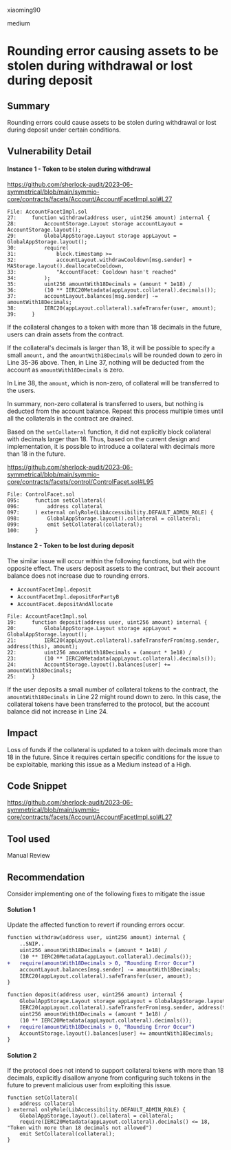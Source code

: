 xiaoming90

medium

# Rounding error causing assets to be stolen during withdrawal or lost during deposit

## Summary

Rounding errors could cause assets to be stolen during withdrawal or lost during deposit under certain conditions.

## Vulnerability Detail

#### Instance 1 - Token to be stolen during withdrawal

https://github.com/sherlock-audit/2023-06-symmetrical/blob/main/symmio-core/contracts/facets/Account/AccountFacetImpl.sol#L27

```solidity
File: AccountFacetImpl.sol
27:     function withdraw(address user, uint256 amount) internal {
28:         AccountStorage.Layout storage accountLayout = AccountStorage.layout();
29:         GlobalAppStorage.Layout storage appLayout = GlobalAppStorage.layout();
30:         require(
31:             block.timestamp >=
32:             accountLayout.withdrawCooldown[msg.sender] + MAStorage.layout().deallocateCooldown,
33:             "AccountFacet: Cooldown hasn't reached"
34:         );
35:         uint256 amountWith18Decimals = (amount * 1e18) /
36:         (10 ** IERC20Metadata(appLayout.collateral).decimals());
37:         accountLayout.balances[msg.sender] -= amountWith18Decimals;
38:         IERC20(appLayout.collateral).safeTransfer(user, amount);
39:     }
```

If the collateral changes to a token with more than 18 decimals in the future, users can drain assets from the contract.

If the collateral's decimals is larger than 18, it will be possible to specify a small `amount,` and the `amountWith18Decimals` will be rounded down to zero in Line 35-36 above. Then, in Line 37, nothing will be deducted from the account as `amountWith18Decimals` is zero.

In Line 38, the `amount`, which is non-zero, of collateral will be transferred to the users.

In summary, non-zero collateral is transferred to users, but nothing is deducted from the account balance. Repeat this process multiple times until all the collaterals in the contract are drained.

Based on the `setCollateral` function, it did not explicitly block collateral with decimals larger than 18. Thus, based on the current design and implementation, it is possible to introduce a collateral with decimals more than 18 in the future.

https://github.com/sherlock-audit/2023-06-symmetrical/blob/main/symmio-core/contracts/facets/control/ControlFacet.sol#L95

```solidity
File: ControlFacet.sol
095:     function setCollateral(
096:         address collateral
097:     ) external onlyRole(LibAccessibility.DEFAULT_ADMIN_ROLE) {
098:         GlobalAppStorage.layout().collateral = collateral;
099:         emit SetCollateral(collateral);
100:     }
```

#### Instance 2 - Token to be lost during deposit

The similar issue will occur within the following functions, but with the opposite effect. The users deposit assets to the contract, but their account balance does not increase due to rounding errors.

- `AccountFacetImpl.deposit`
- `AccountFacetImpl.depositForPartyB`
- `AccountFacet.depositAndAllocate`

```solidity
File: AccountFacetImpl.sol
19:     function deposit(address user, uint256 amount) internal {
20:         GlobalAppStorage.Layout storage appLayout = GlobalAppStorage.layout();
21:         IERC20(appLayout.collateral).safeTransferFrom(msg.sender, address(this), amount);
22:         uint256 amountWith18Decimals = (amount * 1e18) /
23:         (10 ** IERC20Metadata(appLayout.collateral).decimals());
24:         AccountStorage.layout().balances[user] += amountWith18Decimals;
25:     }
```

If the user deposits a small number of collateral tokens to the contract, the `amountWith18Decimals` in Line 22 might round down to zero. In this case, the collateral tokens have been transferred to the protocol, but the account balance did not increase in Line 24.

## Impact

Loss of funds if the collateral is updated to a token with decimals more than 18 in the future. Since it requires certain specific conditions for the issue to be exploitable, marking this issue as a Medium instead of a High.

## Code Snippet

https://github.com/sherlock-audit/2023-06-symmetrical/blob/main/symmio-core/contracts/facets/Account/AccountFacetImpl.sol#L27

## Tool used

Manual Review

## Recommendation

Consider implementing one of the following fixes to mitigate the issue

#### Solution 1

Update the affected function to revert if rounding errors occur.

```diff
function withdraw(address user, uint256 amount) internal {
	..SNIP..
    uint256 amountWith18Decimals = (amount * 1e18) /
    (10 ** IERC20Metadata(appLayout.collateral).decimals());
+	require(amountWith18Decimals > 0, "Rounding Error Occur")
    accountLayout.balances[msg.sender] -= amountWith18Decimals;
    IERC20(appLayout.collateral).safeTransfer(user, amount);
}
```

```diff
function deposit(address user, uint256 amount) internal {
    GlobalAppStorage.Layout storage appLayout = GlobalAppStorage.layout();
    IERC20(appLayout.collateral).safeTransferFrom(msg.sender, address(this), amount);
    uint256 amountWith18Decimals = (amount * 1e18) /
    (10 ** IERC20Metadata(appLayout.collateral).decimals());
+	require(amountWith18Decimals > 0, "Rounding Error Occur")
    AccountStorage.layout().balances[user] += amountWith18Decimals;
}
```

#### Solution 2

If the protocol does not intend to support collateral tokens with more than 18 decimals, explicitly disallow anyone from configuring such tokens in the future to prevent malicious user from exploiting this issue.

```solidity
function setCollateral(
    address collateral
) external onlyRole(LibAccessibility.DEFAULT_ADMIN_ROLE) {
    GlobalAppStorage.layout().collateral = collateral;
    require(IERC20Metadata(appLayout.collateral).decimals() <= 18, "Token with more than 18 decimals not allowed")
    emit SetCollateral(collateral);
}
```